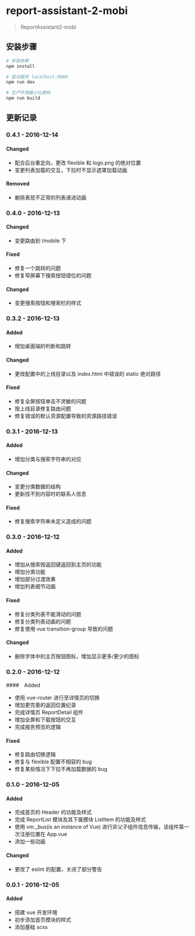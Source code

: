 # report-assistant-2-mobi

> ReportAssistant2-mobi

## 安装步骤

``` bash
# 安装依赖
npm install

# 启动服务 localhost:8080
npm run dev

# 生产环境最小化建构
npm run build
```

## 更新记录
### 0.4.1 - 2016-12-14
#### Changed
- 配合后台重定向，更改 flexible 和 logo.png 的绝对位置
- 变更列表加载的交互，下拉时不显示遮罩加载动画

#### Removed
- 删除表现不正常的列表递进动画

### 0.4.0 - 2016-12-13
#### Changed
- 变更路由到 /mobile 下

#### Fixed
- 修复一个跳转的问题
- 修复窄屏幕下搜索按钮错位的问题

#### Changed
- 变更搜索按钮和搜索栏的样式

### 0.3.2 - 2016-12-13
#### Added
- 增加桌面端的判断和跳转

#### Changed
- 更改配置中的上线目录以及 index.html 中错误的 static 绝对路径

#### Fixed
- 修复全屏按钮单击不灵敏的问题
- 按上线目录修复路由问题
- 修复错误的默认资源配置导致的资源路径错误

### 0.3.1 - 2016-12-13
#### Added
- 增加分类与搜索字符串的对应

#### Changed
- 变更分类数据的结构
- 更新找不到内容时的联系人信息

#### Fixed
- 修复搜索字符串未定义造成的问题

### 0.3.0 - 2016-12-12
#### Added
- 增加从搜索按返回键返回到主页的功能
- 增加分类功能
- 增加部分过渡效果
- 增加列表细节动画

#### Fixed
- 修复分类列表不能滑动的问题
- 修复分类列表动画的问题
- 修复使用 vue transition-group 导致的问题

#### Changed
- 删除字体中的主页按钮图标，增加显示更多/更少的图标

### 0.2.0 - 2016-12-12
####　Added
- 使用 vue-router 进行至详情页的切换
- 增加更完善的返回位置纪录
- 完成详情页 ReportDetail 组件
- 增加全屏和下载按钮的交互
- 完成报告预览的逻辑

#### Fixed
- 修复路由切换逻辑
- 修复与 flexible 配置不相容的 bug
- 修复某些情况下下拉不再加载数据的 bug

### 0.1.0 - 2016-12-05
#### Added
- 完成首页的 Header 的功能及样式
- 完成 ReportList 模块及其下属模块 ListItem 的功能及样式
- 使用 vm._bus(is an instance of Vue) 进行非父子组件信息传输，该组件第一次注册位置在 App.vue
- 添加一些动画

#### Changed
- 更改了 eslint 的配置，关闭了部分警告

### 0.0.1 - 2016-12-05
#### Added
- 搭建 vue 开发环境
- 初步添加首页模块的样式
- 添加基础 scss
